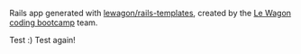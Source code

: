 Rails app generated with [lewagon/rails-templates](https://github.com/lewagon/rails-templates), created by the [Le Wagon coding bootcamp](https://www.lewagon.com) team.

Test :)
Test again!
